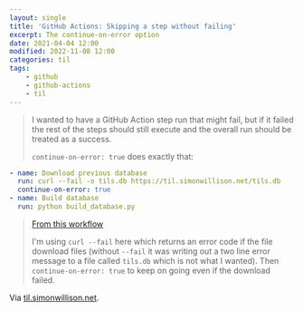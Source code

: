 ```yaml
---
layout: single
title: 'GitHub Actions: Skipping a step without failing'
excerpt: The continue-on-error option
date: 2021-04-04 12:00
modified: 2022-11-08 12:00
categories: til
tags:
    - github
    - github-actions
    - til
---
```


> I wanted to have a GitHub Action step run that might fail,
> but if it failed the rest of the steps should still execute and the overall run should be treated as a success.
>
> `continue-on-error: true` does exactly that:

```yaml
- name: Download previous database
  run: curl --fail -o tils.db https://til.simonwillison.net/tils.db
  continue-on-error: true
- name: Build database
  run: python build_database.py
```

> [From this workflow](https://github.com/simonw/til/blob/7d799a24921f66e585b8a6b8756b7f8040c899df/.github/workflows/build.yml#L32-L36)
>
> I'm using `curl --fail` here which returns an error code if the file download files
> (without `--fail` it was writing out a two line error message to a file called `tils.db` which is not what I wanted).
> Then `continue-on-error: true` to keep on going even if the download failed.

Via [til.simonwillison.net](https://github.com/simonw/til/blob/main/github-actions/continue-on-error.md).
